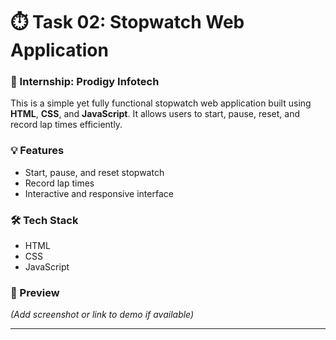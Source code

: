 # ⏱️ Task 02: Stopwatch Web Application

### 📌 Internship: Prodigy Infotech

This is a simple yet fully functional stopwatch web application built using **HTML**, **CSS**, and **JavaScript**. It allows users to start, pause, reset, and record lap times efficiently.

### 💡 Features
- Start, pause, and reset stopwatch
- Record lap times
- Interactive and responsive interface

### 🛠️ Tech Stack
- HTML
- CSS
- JavaScript

### 📸 Preview
*(Add screenshot or link to demo if available)*

---
